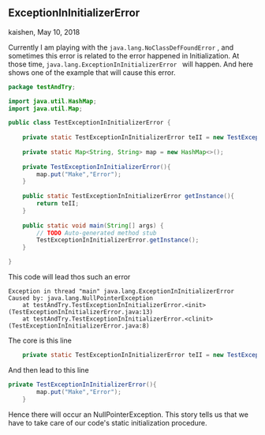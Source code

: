 ## ExceptionInInitializerError

kaishen, May 10, 2018

Currently I am playing with the `java.lang.NoClassDefFoundError` , and sometimes this error is related to the error happened in Initialization. At those time, `java.lang.ExceptionInInitializerError ` will happen. And here shows one of the example that will cause this error.

```java
package testAndTry;

import java.util.HashMap;
import java.util.Map;

public class TestExceptionInInitializerError {
	
	private static TestExceptionInInitializerError teII = new TestExceptionInInitializerError();
	
	private static Map<String, String> map = new HashMap<>();
	
	private TestExceptionInInitializerError(){
		map.put("Make","Error");
	}
	
	public static TestExceptionInInitializerError getInstance(){
		return teII;
	}
	
	public static void main(String[] args) {
		// TODO Auto-generated method stub
		TestExceptionInInitializerError.getInstance();
	}

}
```

This code will lead thos such an error

```
Exception in thread "main" java.lang.ExceptionInInitializerError
Caused by: java.lang.NullPointerException
	at testAndTry.TestExceptionInInitializerError.<init>(TestExceptionInInitializerError.java:13)
	at testAndTry.TestExceptionInInitializerError.<clinit>(TestExceptionInInitializerError.java:8)
```

The core is this line

```java
	private static TestExceptionInInitializerError teII = new TestExceptionInInitializerError();
```

And then lead to this line

```java
private TestExceptionInInitializerError(){
		map.put("Make","Error");
	}
```

Hence there will occur an NullPointerException. This story tells us that we have to take care of our code's static initialization procedure.